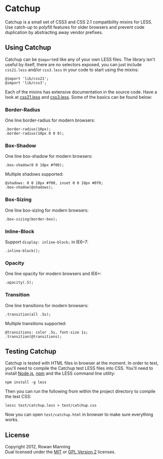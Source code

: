 
Catchup
=======

Catchup is a small set of CSS3 and CSS 2.1 compatibility mixins
for LESS. Use catch-up to polyfill features for older browsers
and prevent code duplication by abstracting away vendor
prefixes.


Using Catchup
-------------

Catchup can be `@import`ed like any of your own LESS files. The
library isn't useful by itself, there are no selectors exposed,
you can just include `css21.less` and/or `css3.less` in your
code to start using the mixins:

    @import 'lib/css21';
    @import 'lib/css3';

Each of the mixins has extensive documentation in the source
code. Have a look at [css21.less][css21] and [css3.less][css3].
Some of the basics can be found below:


### Border-Radius ###

One line border-radius for modern browsers:
    
    .border-radius(10px);
    .border-radius(10px 0 0 0);


### Box-Shadow ###

One line box-shadow for modern browsers:
    
    .box-shadow(0 0 10px #f00);

Multiple shadows supported:
    
    @shadows: 0 0 10px #f00, inset 0 0 10px #0f0;
    .box-shadow(@shadows);


### Box-Sizing ###

One line box-sizing for modern browsers:
    
    .box-sizing(border-box);


### Inline-Block ###

Support `display: inline-block;` in IE6–7:

    .inline-block();


### Opacity ###

One line opacity for modern browsers and IE6+:
    
    .opacity(.5);


### Transition ###

One line transitions for modern browsers:
    
    .transition(all .5s);

Multiple transitions supported:
    
    @transitions: color .5s, font-size 1s;
    .transition(@transitions);


Testing Catchup
---------------

Catchup is tested with HTML files in browser at the moment. In
order to test, you'll need to compile the Catchup test LESS
files into CSS. You'll need to install [Node.js][node],
[npm][npm] and the LESS command line utility:

    npm install -g less

Then you can run the following from within the project directory
to compile the test CSS:

    lessc test/catchup.less > test/catchup.css

Now you can open `test/catchup.html` in browser to make sure
everything works.


License
-------

Copyright 2012, Rowan Manning  
Dual licensed under the [MIT][mit] or [GPL Version 2][gpl2]
licenses.


[css21]: https://github.com/rowanmanning/catchup/blob/master/lib/css21.less
[css3]: https://github.com/rowanmanning/catchup/blob/master/lib/css3.less
[node]: http://nodejs.org/
[npm]: http://npmjs.org/
[gpl2]: http://opensource.org/licenses/gpl-2.0.php
[mit]: http://opensource.org/licenses/mit-license.php

